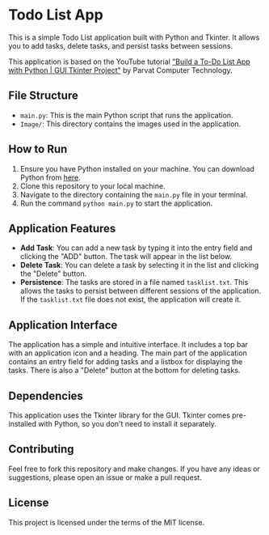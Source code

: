 # Todo List App

This is a simple Todo List application built with Python and Tkinter. It allows you to add tasks, delete tasks, and persist tasks between sessions.

This application is based on the YouTube tutorial ["Build a To-Do List App with Python | GUI Tkinter Project"](https://www.youtube.com/watch?v=T60cEaVYMJE&t=149s) by Parvat Computer Technology. 

## File Structure

- `main.py`: This is the main Python script that runs the application.
- `Image/`: This directory contains the images used in the application.

## How to Run

1. Ensure you have Python installed on your machine. You can download Python from [here](https://www.python.org/downloads/).
2. Clone this repository to your local machine.
3. Navigate to the directory containing the `main.py` file in your terminal.
4. Run the command `python main.py` to start the application.

## Application Features

- **Add Task**: You can add a new task by typing it into the entry field and clicking the "ADD" button. The task will appear in the list below.
- **Delete Task**: You can delete a task by selecting it in the list and clicking the "Delete" button.
- **Persistence**: The tasks are stored in a file named `tasklist.txt`. This allows the tasks to persist between different sessions of the application. If the `tasklist.txt` file does not exist, the application will create it.

## Application Interface

The application has a simple and intuitive interface. It includes a top bar with an application icon and a heading. The main part of the application contains an entry field for adding tasks and a listbox for displaying the tasks. There is also a "Delete" button at the bottom for deleting tasks.

## Dependencies

This application uses the Tkinter library for the GUI. Tkinter comes pre-installed with Python, so you don't need to install it separately.

## Contributing

Feel free to fork this repository and make changes. If you have any ideas or suggestions, please open an issue or make a pull request.

## License

This project is licensed under the terms of the MIT license.
